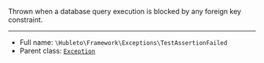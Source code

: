 
Thrown when a database query execution is blocked by any foreign key constraint.

***

* Full name: `\Hubleto\Framework\Exceptions\TestAssertionFailed`
* Parent class: [`Exception`](../../../Exception)
